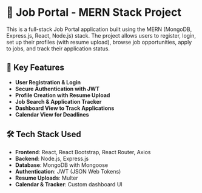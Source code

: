 # 💼 Job Portal - MERN Stack Project
This is a full-stack Job Portal application built using the MERN (MongoDB, Express.js, React, Node.js) stack. The project allows users to register, login, set up their profiles (with resume upload), browse job opportunities, apply to jobs, and track their application status.
## 📌 Key Features

- **User Registration & Login**
- **Secure Authentication with JWT**
- **Profile Creation with Resume Upload**
- **Job Search & Application Tracker**
- **Dashboard View to Track Applications**
- **Calendar View for Deadlines**

## 🛠️ Tech Stack Used

- **Frontend**: React, React Bootstrap, React Router, Axios
- **Backend**: Node.js, Express.js
- **Database**: MongoDB with Mongoose
- **Authentication**: JWT (JSON Web Tokens)
- **Resume Uploads**: Multer
- **Calendar & Tracker**: Custom dashboard UI
